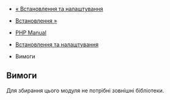 - [« Встановлення та налаштування](dir.setup.md)
- [Встановлення »](dir.installation.md)

- [PHP Manual](index.md)
- [Встановлення та налаштування](dir.setup.md)
- Вимоги

## Вимоги

Для збирання цього модуля не потрібні зовнішні бібліотеки.
